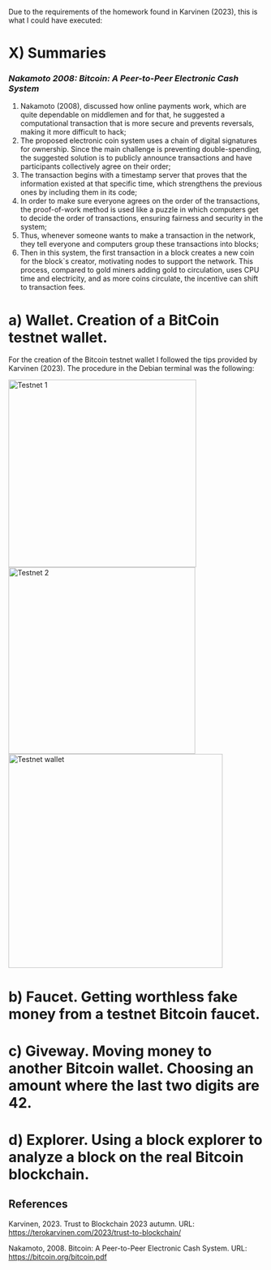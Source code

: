Due to the requirements of the homework found in Karvinen (2023), this is what I could have executed: 

# X) Summaries
### *Nakamoto 2008: Bitcoin: A Peer-to-Peer Electronic Cash System*

1. Nakamoto (2008), discussed how online payments work, which are quite dependable on middlemen and for that, he suggested a computational transaction that is more secure and prevents reversals, making it more difficult to hack; 
2. The proposed electronic coin system uses a chain of digital signatures for ownership. Since the main challenge is preventing double-spending, the suggested solution is to publicly announce transactions and have participants collectively agree on their order; 
3. The transaction begins with a timestamp server that proves that the information existed at that specific time, which strengthens the previous ones by including them in its code;
4. In order to make sure everyone agrees on the order of the transactions, the proof-of-work method is used like a puzzle in which computers get to decide the order of transactions, ensuring fairness and security in the system;
5. Thus, whenever someone wants to make a transaction in the network, they tell everyone and computers group these transactions into blocks;
6. Then in this system, the first transaction in a block creates a new coin for the block`s creator, motivating nodes to support the network. This process, compared to gold miners adding gold to circulation, uses CPU time and electricity, and as more coins circulate, the incentive can shift to transaction fees. 


# a) Wallet. Creation of a BitCoin testnet wallet.

For the creation of the Bitcoin testnet wallet I followed the tips provided by Karvinen (2023). The procedure in the Debian terminal was the following: 

<img width="370" alt="Testnet 1" src="https://github.com/Student20231/Hello/assets/149126670/7b0f259b-3b77-4ce2-922f-8a696b2f753b">
<img width="368" alt="Testnet 2" src="https://github.com/Student20231/Hello/assets/149126670/1d2c5169-ab3d-4f28-82dd-74b873d92c17">
<img width="422" alt="Testnet wallet" src="https://github.com/Student20231/Hello/assets/149126670/80b71f17-84bf-486c-ad4d-62e340c44b26">

# b) Faucet. Getting worthless fake money from a testnet Bitcoin faucet.



# c) Giveway. Moving money to another Bitcoin wallet. Choosing an amount where the last two digits are 42.



# d)  Explorer. Using a block explorer to analyze a block on the real Bitcoin blockchain.



## References

Karvinen, 2023. Trust to Blockchain 2023 autumn. URL: https://terokarvinen.com/2023/trust-to-blockchain/

Nakamoto, 2008. Bitcoin: A Peer-to-Peer Electronic Cash System. URL: https://bitcoin.org/bitcoin.pdf
